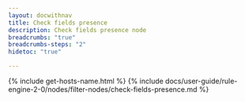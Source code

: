 ```yaml
---
layout: docwithnav
title: Check fields presence
description: Check fields presence node
breadcrumbs: "true"
breadcrumbs-steps: "2"
hidetoc: "true"

---
```


{% include get-hosts-name.html %}
{% include docs/user-guide/rule-engine-2-0/nodes/filter-nodes/check-fields-presence.md %}
